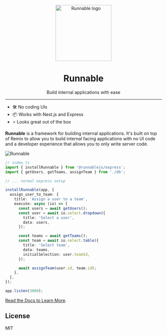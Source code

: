 <p align="center">
  <a href="https://getrunnable.com" target="_blank" rel="noopener noreferrer">
    <img width="180" src="https://getrunnable.com/logo_transparent.png" alt="Runnable logo">
  </a>
</p>
<h1 align="center">
Runnable
</h1>
<p align="center">
Build internal applications with ease
<p>

<hr/>

- 🛠️ No coding UIs
- 📦 Works with Nest.js and Express
- ⭐️ Looks great out of the box

**Runnable** is a framework for building internal applications. It's built on top of Remix to allow you to build internal facing applications with no UI code and a developer experience that allows you to only write server code.

![Runnable](https://github.com/kineticio/runnable/blob/main/assets/assign_user_to_team.gif)

```ts
// index.ts
import { installRunnable } from '@runnablejs/express';
import { getUsers, getTeams, assignTeam } from './db';

// ... normal express setup

installRunnable(app, {
  assign_user_to_team: {
    title: 'Assign a user to a team',
    execute: async (io) => {
      const users = await getUsers();
      const user = await io.select.dropdown({
        title: 'Select a user',
        data: users,
      });

      const teams = await getTeams();
      const team = await io.select.table({
        title: 'Select team',
        data: teams,
        initialSelection: user.teamId,
      });

      await assignTeam(user.id, team.id);
    },
  },
});

app.listen(3000);
```

[Read the Docs to Learn More](https://getrunnable.com/).

## License

MIT
